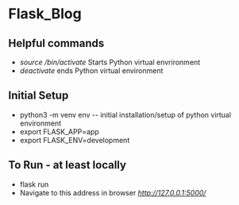 # Flask_Blog

## Helpful commands
- *source <environment directory>/bin/activate*   Starts Python virtual envrironment
- *deactivate*  ends Python virtual environment

## Initial Setup
- python3 -m venv env    -- initial installation/setup of python virtual environment
- export FLASK_APP=app
- export FLASK_ENV=development


## To Run - at least locally
- flask run
- Navigate to this address in browser *http://127.0.0.1:5000/*
